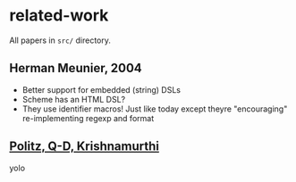 related-work
===

All papers in `src/` directory.


Herman Meunier, 2004
---
- Better support for embedded (string) DSLs
- Scheme has an HTML DSL?
- They use identifier macros!
  Just like today except theyre "encouraging" re-implementing regexp and format



[Politz, Q-D, Krishnamurthi](http://cs.brown.edu/research/plt/dl/progressive-types/progressive-types.pdf)
---

yolo
